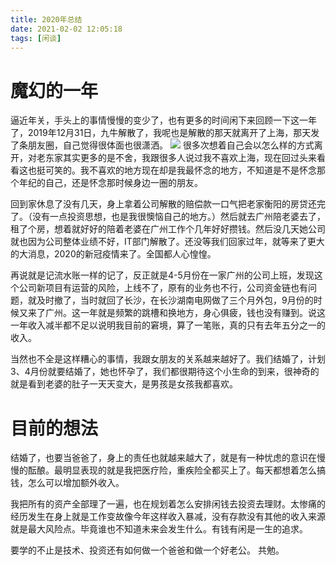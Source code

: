 ```yaml
---
title: 2020年总结
date: 2021-02-02 12:05:18
tags: [闲谈]
---
```


# 魔幻的一年
逼近年关，手头上的事情慢慢的变少了，也有更多的时间闲下来回顾一下这一年了，2019年12月31日，九牛解散了，我呢也是解散的那天就离开了上海，那天发了条朋友圈，自己觉得很体面也很潇洒。
![](/img/闲谈/20210202/1.jpg)
很多次想着自己会以怎么样的方式离开，对老东家其实更多的是不舍，我跟很多人说过我不喜欢上海，现在回过头来看看这也挺可笑的。我不喜欢的地方现在却是我最怀念的地方，不知道是不是怀念那个年纪的自己，还是怀念那时候身边一圈的朋友。

回到家休息了没有几天，身上拿着公司解散的赔偿款一口气把老家衡阳的房贷还完了。（没有一点投资思想，也是我很懊恼自己的地方。）然后就去广州陪老婆去了，租了个房，想着就好好的陪着老婆在广州工作个几年好好攒钱。然后没几天她公司就也因为公司整体业绩不好，IT部门解散了。还没等我们回家过年，就等来了更大的大消息，2020的新冠疫情来了。全国都人心惶惶。

再说就是记流水账一样的记了，反正就是4-5月份在一家广州的公司上班，发现这个公司新项目有运营的风险，上线不了，原有的业务也不行，公司资金链也有问题，就及时撤了，当时就回了长沙，在长沙湖南电网做了三个月外包，9月份的时候又来了广州。这一年就是频繁的跳槽和换地方，身心俱疲，钱也没有赚到。说这一年收入减半都不足以说明我目前的窘境，算了一笔账，真的只有去年五分之一的收入。

当然也不全是这样糟心的事情，我跟女朋友的关系越来越好了。我们结婚了，计划3、4月份就要结婚了，她也怀孕了，我们都很期待这个小生命的到来，很神奇的就是看到老婆的肚子一天天变大，是男孩是女孩我都喜欢。

# 目前的想法
结婚了，也要当爸爸了，身上的责任也就越来越大了，就是有一种忧虑的意识在慢慢的酝酿。最明显表现的就是我把医疗险，重疾险全都买上了。每天都想着怎么搞钱，怎么可以增加额外收入。

我把所有的资产全部理了一遍，也在规划着怎么安排闲钱去投资去理财。太惨痛的经历发生在身上就是工作变故像今年这样收入暴减，没有存款没有其他的收入来源就是最大风险点。毕竟谁也不知道未来会发生什么。有钱有闲是一生的追求。

要学的不止是技术、投资还有如何做一个爸爸和做一个好老公。 共勉。


